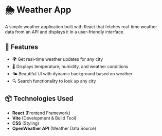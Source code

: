 # 🌦️ Weather App

A simple weather application built with React that fetches real-time weather data from an API and displays it in a user-friendly interface.

## 🚀 Features
- 🌍 Get real-time weather updates for any city
- 🌡️ Displays temperature, humidity, and weather conditions
- 🌤️ Beautiful UI with dynamic background based on weather
- 🔍 Search functionality to look up any city

## 📦 Technologies Used
- **React** (Frontend Framework)
- **Vite** (Development & Build Tool)
- **CSS** (Styling)
- **OpenWeather API** (Weather Data Source)
